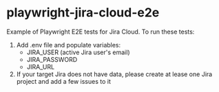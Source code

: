 # playwright-jira-cloud-e2e
Example of Playwright E2E tests for Jira Cloud.
To run these tests:
1. Add .env file and populate variables:
    * JIRA_USER (active Jira user's email)
    * JIRA_PASSWORD
    * JIRA_URL
2. If your target Jira does not have data, please create at lease one Jira project and add a few issues to it
